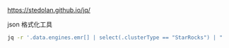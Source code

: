 
https://stedolan.github.io/jq/

json 格式化工具

```bash
jq -r '.data.engines.emr[] | select(.clusterType == "StarRocks") | "    \(.id): \"\(.externalEngineId)\""'

```